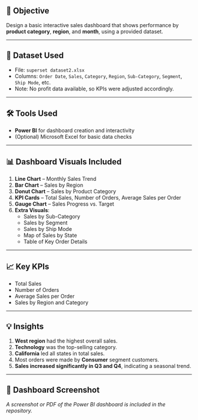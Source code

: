 ## 📌 Objective
Design a basic interactive sales dashboard that shows performance by **product category**, **region**, and **month**, using a provided dataset.

---

## 📂 Dataset Used
- File: `superset dataset2.xlsx`
- Columns: `Order Date`, `Sales`, `Category`, `Region`, `Sub-Category`, `Segment`, `Ship Mode`, etc.
- Note: No profit data available, so KPIs were adjusted accordingly.

---

## 🛠 Tools Used
- **Power BI** for dashboard creation and interactivity
- (Optional) Microsoft Excel for basic data checks

---

## 📊 Dashboard Visuals Included
1. **Line Chart** – Monthly Sales Trend
2. **Bar Chart** – Sales by Region
3. **Donut Chart** – Sales by Product Category
4. **KPI Cards** – Total Sales, Number of Orders, Average Sales per Order
5. **Gauge Chart** – Sales Progress vs. Target
6. **Extra Visuals**:
   - Sales by Sub-Category
   - Sales by Segment
   - Sales by Ship Mode
   - Map of Sales by State
   - Table of Key Order Details

---

## 📈 Key KPIs
- Total Sales
- Number of Orders
- Average Sales per Order
- Sales by Region and Category

---

## 💡 Insights
1. **West region** had the highest overall sales.
2. **Technology** was the top-selling category.
3. **California** led all states in total sales.
4. Most orders were made by **Consumer** segment customers.
5. **Sales increased significantly in Q3 and Q4**, indicating a seasonal trend.

---

## 📸 Dashboard Screenshot
_A screenshot or PDF of the Power BI dashboard is included in the repository._

